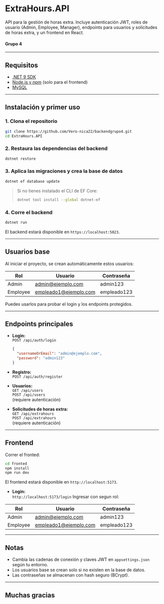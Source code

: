 # ExtraHours.API

API para la gestión de horas extra. Incluye autenticación JWT, roles de usuario (Admin, Employee, Manager), endpoints para usuarios y solicitudes de horas extra, y un frontend en React.

#### Grupo 4

---

## Requisitos

- [.NET 9 SDK](https://dotnet.microsoft.com/download)
- [Node.js y npm](https://nodejs.org/) (solo para el frontend)
- [MySQL](https://www.mysql.com/)

---

## Instalación y primer uso

### 1. Clona el repositorio

```bash
git clone https://github.com/Vero-nica22/backendgrupo4.git
cd ExtraHours.API
```

### 2. Restaura las dependencias del backend

```bash
dotnet restore
```

### 3. Aplica las migraciones y crea la base de datos

```bash
dotnet ef database update
```

> Si no tienes instalado el CLI de EF Core:
>
> ```bash
> dotnet tool install --global dotnet-ef
> ```

### 4. Corre el backend

```bash
dotnet run
```

El backend estará disponible en `https://localhost:5023`.

---

## Usuarios base

Al iniciar el proyecto, se crean automáticamente estos usuarios:

| Rol      | Usuario               | Contraseña  |
| -------- | --------------------- | ----------- |
| Admin    | admin@ejemplo.com     | admin123    |
| Employee | empleado1@ejemplo.com | empleado123 |

Puedes usarlos para probar el login y los endpoints protegidos.

---

## Endpoints principales

- **Login:**  
  `POST /api/auth/login`

  ```json
  {
    "usernameOrEmail": "admin@ejemplo.com",
    "password": "admin123"
  }
  ```

- **Registro:**  
  `POST /api/auth/register`

- **Usuarios:**  
  `GET /api/users`  
  `POST /api/users`  
  (requiere autenticación)

- **Solicitudes de horas extra:**  
  `GET /api/extrahours`  
  `POST /api/extrahours`  
  (requiere autenticación)

---

## Frontend

Correr el fronted:

```bash
cd fronted
npm install
npm run dev
```

El frontend estará disponible en `http://localhost:5173`.

- **Login:**  
  `http://localhost:5173/login`
  Ingresar con segun rol:

| Rol      | Usuario               | Contraseña  |
| -------- | --------------------- | ----------- |
| Admin    | admin@ejemplo.com     | admin123    |
| Employee | empleado1@ejemplo.com | empleado123 |

---

## Notas

- Cambia las cadenas de conexión y claves JWT en `appsettings.json` según tu entorno.
- Los usuarios base se crean solo si no existen en la base de datos.
- Las contraseñas se almacenan con hash seguro (BCrypt).

---

## Muchas gracias
